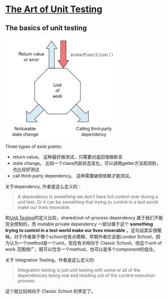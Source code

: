 # [The Art of Unit Testing](https://book.douban.com/subject/34944396/)

## The basics of unit testing

![Types of exit points](./typeOfExitPoints.png)

Three types of exist points:

* return value。 这种最好做测试，只需要对返回值做断言
* state change。 比如一个class内部状态变化，可以调用getter方法观测到，也比较好测试
* call third-party dependency。 这种需要破除依赖才能测试。

关于dependency, 作者是这么定义的：

> A dependency is something we don't have full control over during a unit test. Or it can be something that trying to control in a test world make our lives miserable.

和[Unit Testing](https://book.douban.com/subject/34429421/)的定义比较，shared/out-of-process dependency 属于我们不能完全控制的，而 mutable private dependency 一部分属于这个 **something trying to control in a test world make our lives miserable** 。这句话其实很暧昧。对于作者属于哪个school也有点模糊，早期作者应该是London School，因为认为一个method是一个unit，现在有点倾向于 Classic School。他这个unit of work 范围很广，既可以包含一个method，也可以是多个component的组合。

关于 Integration Testing，作者是这么定义的:

> Integration testing is just unit testing with some or all of the dependencies being real and residing out of the current execution process.

这个就比较倾向于 Classic School 的界定了。
